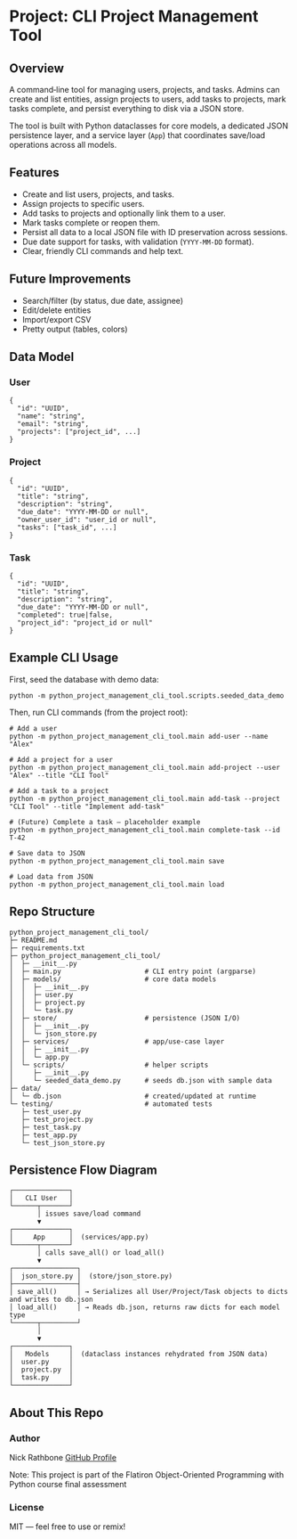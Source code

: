 # Project: CLI Project Management Tool

## Overview
A command‑line tool for managing users, projects, and tasks. 
Admins can create and list entities, assign projects to users, add tasks to projects, mark tasks complete, and persist everything to disk via a JSON store.

The tool is built with Python dataclasses for core models, a dedicated JSON persistence layer, and a service layer (`App`) that coordinates save/load operations across all models.

## Features
- Create and list users, projects, and tasks.
- Assign projects to specific users.
- Add tasks to projects and optionally link them to a user.
- Mark tasks complete or reopen them.
- Persist all data to a local JSON file with ID preservation across sessions.
- Due date support for tasks, with validation (`YYYY-MM-DD` format).
- Clear, friendly CLI commands and help text.

## Future Improvements
- Search/filter (by status, due date, assignee)
- Edit/delete entities
- Import/export CSV
- Pretty output (tables, colors)

## Data Model
### User
```
{
  "id": "UUID",
  "name": "string",
  "email": "string",
  "projects": ["project_id", ...]
}
```

### Project
```
{
  "id": "UUID",
  "title": "string",
  "description": "string",
  "due_date": "YYYY-MM-DD or null",
  "owner_user_id": "user_id or null",
  "tasks": ["task_id", ...]
}
```

### Task
```
{
  "id": "UUID",
  "title": "string",
  "description": "string",
  "due_date": "YYYY-MM-DD or null",
  "completed": true|false,
  "project_id": "project_id or null"
}
```
## Example CLI Usage
First, seed the database with demo data:
```
python -m python_project_management_cli_tool.scripts.seeded_data_demo
```

Then, run CLI commands (from the project root):
```
# Add a user
python -m python_project_management_cli_tool.main add-user --name "Alex"

# Add a project for a user
python -m python_project_management_cli_tool.main add-project --user "Alex" --title "CLI Tool"

# Add a task to a project
python -m python_project_management_cli_tool.main add-task --project "CLI Tool" --title "Implement add-task"

# (Future) Complete a task — placeholder example
python -m python_project_management_cli_tool.main complete-task --id T-42

# Save data to JSON
python -m python_project_management_cli_tool.main save

# Load data from JSON
python -m python_project_management_cli_tool.main load
```

## Repo Structure
```
python_project_management_cli_tool/
├─ README.md
├─ requirements.txt
├─ python_project_management_cli_tool/
│  ├─ __init__.py
│  ├─ main.py                     # CLI entry point (argparse)
│  ├─ models/                     # core data models
│  │  ├─ __init__.py
│  │  ├─ user.py
│  │  ├─ project.py
│  │  └─ task.py
│  ├─ store/                      # persistence (JSON I/O)
│  │  ├─ __init__.py
│  │  └─ json_store.py
│  ├─ services/                   # app/use-case layer
│  │  ├─ __init__.py
│  │  └─ app.py
│  └─ scripts/                    # helper scripts
│     ├─ __init__.py
│     └─ seeded_data_demo.py      # seeds db.json with sample data
├─ data/
│  └─ db.json                     # created/updated at runtime
└─ testing/                       # automated tests
   ├─ test_user.py
   ├─ test_project.py
   ├─ test_task.py
   ├─ test_app.py
   └─ test_json_store.py
```

## Persistence Flow Diagram
```
┌──────────────┐
│   CLI User   │
└──────┬───────┘
       │ issues save/load command
       ▼
┌──────────────┐
│     App      │  (services/app.py)
└──────┬───────┘
       │ calls save_all() or load_all()
       ▼
┌────────────────┐
│  json_store.py │  (store/json_store.py)
├────────────────┤
│ save_all()     │ → Serializes all User/Project/Task objects to dicts and writes to db.json
│ load_all()     │ → Reads db.json, returns raw dicts for each model type
└──────┬─────────┘
       │
       ▼
┌──────────────┐
│   Models     │  (dataclass instances rehydrated from JSON data)
│  user.py     │
│  project.py  │
│  task.py     │
└──────────────┘
```

## About This Repo

### Author
Nick Rathbone
[GitHub Profile](https://github.com/nrathbone-turing)

Note: This project is part of the Flatiron Object-Oriented Programming with Python course final assessment

### License
MIT — feel free to use or remix!